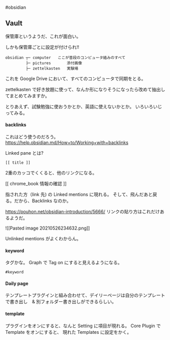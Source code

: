 #obsidian 


## Vault

保管庫というようだ、これが面白い。

しかも保管庫ごとに設定が付けられ!!

```
obsidian ┬─ computer   ここが普段のコンピュータ絡みのすべて
         ├─ pictures       添付画像
         ├─ zettelkasten   実験場
```

これを Google Drive において、すべてのコンピュータで同期をとる。

zettelkasten で好き放題に使って、なんか形になりそうになったら改めて抽出してまとめてみますか。

とりあえず、試験勉強に使おうかとか、英語に使えないかとか。
いろいろいじってみる。


#### backlinks

これはどう使うのだろう。
https://help.obsidian.md/How+to/Working+with+backlinks

Linked pane とは?
```
[[ title ]]
```
2重のカッコでくくると、他のリンクになる。

[[ chrome_book  情報の確認 ]]

指された方（link 先) の Linked mentions に現れる。
そして、飛んだあと戻る。だから、Backlinks なのか。

https://pouhon.net/obsidian-introduction/5666/
リンクの貼り方はこれだけあるようだ。

![[Pasted image 20210526234632.png]]

Unlinked mentions がよくわからん。

#### keyword

タグかな。
Graph で Tag on にすると見えるようになる。
```
#keyword
```


#### Daily page

テンプレートプラグインと組み合わせて、デイリーページは自分のテンプレートで書き出し　& 別フォルダー書き出しができるらしい。

#### template

プラグインをオンにすると、なんと Setting に項目が現れる。
Core Plugin で Template をオンにすると、 現れた Templates に設定をかく。
	
